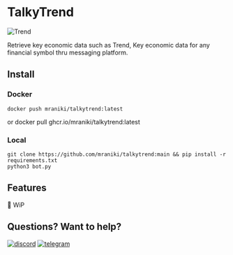# TalkyTrend 
![Trend](https://user-images.githubusercontent.com/8766259/226854338-e900f69e-d884-4a9a-90b1-b3dde7711b31.png)


Retrieve key economic data such as Trend, Key economic data for any financial symbol thru messaging platform.

## Install

### Docker
	docker push mraniki/talkytrend:latest
or 
	docker pull ghcr.io/mraniki/talkytrend:latest

### Local
	git clone https://github.com/mraniki/talkytrend:main && pip install -r requirements.txt
	python3 bot.py

## Features
🚧 WiP

## Questions? Want to help? 

[![discord](https://badgen.net/badge/icon/discord/purple?icon=discord&label)](https://discord.gg/vegJQGrRRa)
[![telegram](https://badgen.net/badge/icon/telegram?icon=telegram&label)](https://t.me/TTTalkyTraderChat/1)
